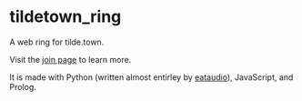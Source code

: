 # tildetown_ring

A web ring for tilde.town. 

Visit the [join page](http://tilde.town/~um/tilde_ring/join.html) to learn more.

It is made with Python (written almost entirley by [eataudio](https://github.com/eataudio)), JavaScript, and Prolog.

